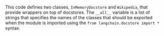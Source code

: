 This code defines two classes, `InMemoryDocstore` and `Wikipedia`, that provide wrappers on top of docstores. The `__all__` variable is a list of strings that specifies the names of the classes that should be exported when the module is imported using the `from langchain.docstore import *` syntax.


